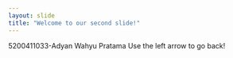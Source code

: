 ```yaml
---
layout: slide
title: "Welcome to our second slide!"
---
```

5200411033-Adyan Wahyu Pratama
Use the left arrow to go back!
